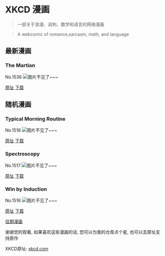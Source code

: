 # XKCD 漫画


> 一部关于浪漫、讽刺、数学和语言的网络漫画

> A webcomic of romance,sarcasm, math, and language


## 最新漫画
### The Martian
No.1536
![图片不见了~~~](https://imgs.xkcd.com/comics/the_martian.png)

[原址](https://xkcd.com//1536) [下载](https://imgs.xkcd.com/comics/the_martian.png)



## 随机漫画
### Typical Morning Routine
No.1518
![图片不见了~~~](https://imgs.xkcd.com/comics/typical_morning_routine.png)

[原址](https://xkcd.com//1518) [下载](https://imgs.xkcd.com/comics/typical_morning_routine.png)



### Spectroscopy
No.1517
![图片不见了~~~](https://imgs.xkcd.com/comics/spectroscopy.png)

[原址](https://xkcd.com//1517) [下载](https://imgs.xkcd.com/comics/spectroscopy.png)



### Win by Induction
No.1516
![图片不见了~~~](https://imgs.xkcd.com/comics/win_by_induction.png)

[原址](https://xkcd.com//1516) [下载](https://imgs.xkcd.com/comics/win_by_induction.png)



[往期漫画](image/)

谢谢您的观看, 如果喜欢这些漫画的话, 
您可以为我的仓库点个星, 也可以去原址支持原作

XKCD原址: [xkcd.com](https://xkcd.com)

